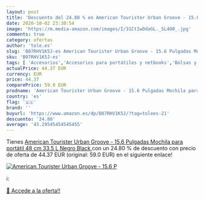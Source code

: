 ```yaml
---
layout: post
title: 'Descuento del 24.80 % en American Tourister Urban Groove - 15.6 P'
date: 2020-10-02 23:30:54
image: 'https://m.media-amazon.com/images/I/31CtIwOdaGL._SL400_.jpg'
comments: true
category: ofertas
author: 'tole.es'
slug: 'B07RHV1K5J-es American Tourister Urban Groove - 15.6 Pulgadas Mochila...'
sku: 'B07RHV1K5J-es'
tags: [ 'Accesorios','Accesorios para portátiles y netbooks','Bolsas y fundas para portátiles y netbooks','Informática','Juegos y Accesorios para PC','Mochilas para portátiles y netbooks','Videojuegos','mochila', ]
actualPrice: 44.37 EUR
currency: EUR
price: 44.37
comparePrice: 59.0 EUR
prodname: 'American Tourister Urban Groove - 15.6 Pulgadas Mochila para portátil  48 cm  33.5 L  Negro  Black '
country: 'es'
flag: '🇪🇸'
brand: ''
buyurl: 'https://www.amazon.es/dp/B07RHV1K5J/?tag=tolees-21'
descuento: '24.80'
average: '43.29545454545455'
---
```


Tienes [American Tourister Urban Groove - 15.6 Pulgadas Mochila para portátil  48 cm  33.5 L  Negro  Black ](https://www.amazon.es/dp/B07RHV1K5J/?tag=tolees-21) con un 24.80 % de descuento con precio de oferta de 44.37 EUR (original: 59.0 EUR) en el siguiente enlace!

[![American Tourister Urban Groove - 15.6 P](https://m.media-amazon.com/images/I/31CtIwOdaGL._SL400_.jpg)](https://www.amazon.es/dp/B07RHV1K5J/?tag=tolees-21)

ℹ️:


[🛒 Accede a la oferta!!](https://www.amazon.es/dp/B07RHV1K5J/?tag=tolees-21)

